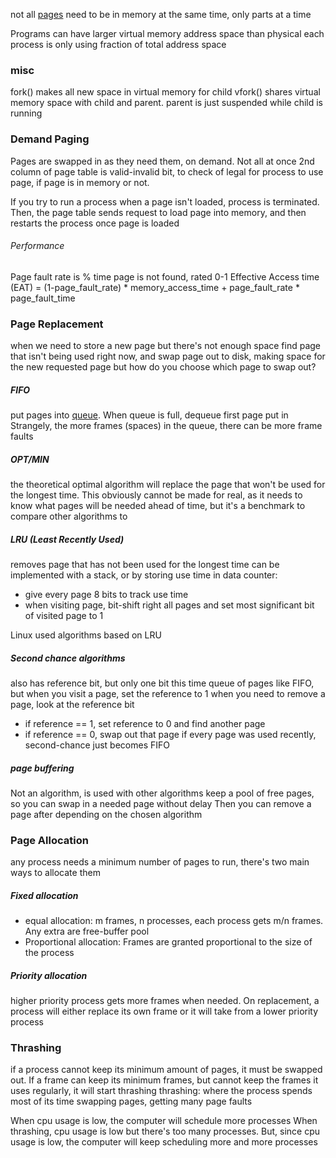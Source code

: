 not all [pages](Memory%20Basics) need to be in memory at the same time, only parts at a time

Programs can have larger virtual memory address space than physical
each process is only using fraction of total address space

### misc
fork() makes all new space in virtual memory for child
vfork() shares virtual memory space with child and parent. parent is just suspended while child is running
### Demand Paging
Pages are swapped in as they need them, on demand. Not all at once
2nd column of page table is valid-invalid bit, to check of legal for process to use page, if page is in memory or not.

If you try to run a process when a page isn't loaded, process is terminated. Then, the page table sends request to load page into memory, and then restarts the process once page is loaded

###### Performance
Page fault rate is % time page is not found, rated 0-1
Effective Access time (EAT)
= (1-page_fault_rate) * memory_access_time + page_fault_rate * page_fault_time

### Page Replacement
when we need to store a new page but there's not enough space
find page that isn't being used right now, and swap page out to disk, making space for the new requested page
but how do you choose which page to swap out?
##### FIFO
put pages into [queue](queues.md). When queue is full, dequeue first page put in
Strangely, the more frames (spaces) in the queue, there can be more frame faults
##### OPT/MIN
the theoretical optimal algorithm will replace the page that won't be used for the longest time. This obviously cannot be made for real, as it needs to know what pages will be needed ahead of time, but it's a benchmark to compare other algorithms to
##### LRU (Least Recently Used)
removes page that has not been used for the longest time
can be implemented with a stack, or by storing use time in data
counter:
- give every page 8 bits to track use time
- when visiting page, bit-shift right all pages and set most significant bit of visited page to 1

Linux used algorithms based on LRU
##### Second chance algorithms
also has reference bit, but only one bit this time
queue of pages like FIFO, but when you visit a page, set the reference to 1
when you need to remove a page, look at the reference bit
- if reference == 1, set reference to 0 and find another page
- if reference == 0, swap out that page
if every page was used recently, second-chance just becomes FIFO
##### page buffering
Not an algorithm, is used with other algorithms
keep a pool of free pages, so you can swap in a needed page without delay
Then you can remove a page after depending on the chosen algorithm

### Page Allocation
any process needs a minimum number of pages to run, there's two main ways to allocate them
##### Fixed allocation
- equal allocation: m frames, n processes, each process gets m/n frames. Any extra are free-buffer pool
- Proportional allocation: Frames are granted proportional to the size of the process
##### Priority allocation
higher priority process gets more frames when needed.
On replacement, a process will either replace its own frame or it will take from a lower priority process
### Thrashing
if a process cannot keep its minimum amount of pages, it must be swapped out.
If a frame can keep its minimum frames, but cannot keep the frames it uses regularly, it will start thrashing
thrashing: where the process spends most of its time swapping pages, getting many page faults

When cpu usage is low, the computer will schedule more processes
When thrashing, cpu usage is low but there's too many processes. But, since cpu usage is low, the computer will keep scheduling more and more processes
